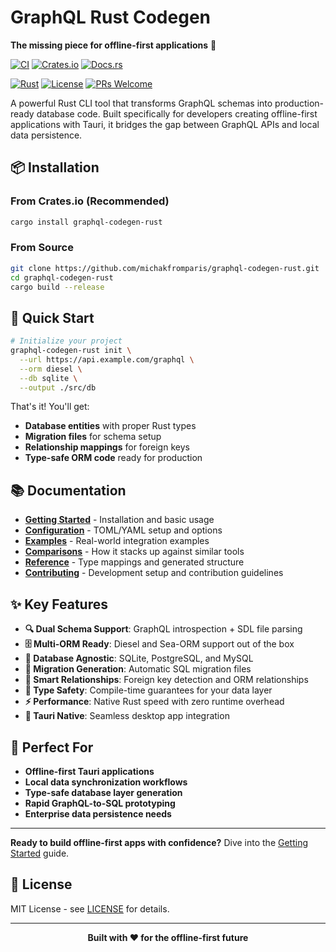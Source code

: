# GraphQL Rust Codegen

**The missing piece for offline-first applications** 🚀

[![CI](https://github.com/michakfromparis/graphql-codegen-rust/actions/workflows/ci.yml/badge.svg)](https://github.com/michakfromparis/graphql-codegen-rust/actions)
[![Crates.io](https://img.shields.io/crates/v/graphql-codegen-rust.svg)](https://crates.io/crates/graphql-codegen-rust)
[![Docs.rs](https://docs.rs/graphql-codegen-rust/badge.svg)](https://docs.rs/graphql-codegen-rust)

[![Rust](https://img.shields.io/badge/rust-1.86%2B-orange)](https://www.rust-lang.org)
[![License](https://img.shields.io/badge/License-MIT-blue.svg)](https://github.com/michakfromparis/graphql-codegen-rust/blob/main/LICENSE)
[![PRs Welcome](https://img.shields.io/badge/PRs-welcome-brightgreen.svg)](https://github.com/michakfromparis/graphql-codegen-rust/blob/main/docs/contributing.md)

A powerful Rust CLI tool that transforms GraphQL schemas into production-ready database code. Built specifically for developers creating offline-first applications with Tauri, it bridges the gap between GraphQL APIs and local data persistence.

## 📦 Installation

### From Crates.io (Recommended)

```bash
cargo install graphql-codegen-rust
```

### From Source

```bash
git clone https://github.com/michakfromparis/graphql-codegen-rust.git
cd graphql-codegen-rust
cargo build --release
```

## 🚀 Quick Start

```bash
# Initialize your project
graphql-codegen-rust init \
  --url https://api.example.com/graphql \
  --orm diesel \
  --db sqlite \
  --output ./src/db
```

That's it! You'll get:
- **Database entities** with proper Rust types
- **Migration files** for schema setup
- **Relationship mappings** for foreign keys
- **Type-safe ORM code** ready for production

## 📚 Documentation

- **[Getting Started](docs/getting-started.md)** - Installation and basic usage
- **[Configuration](docs/configuration.md)** - TOML/YAML setup and options
- **[Examples](docs/examples.md)** - Real-world integration examples
- **[Comparisons](docs/comparisons.md)** - How it stacks up against similar tools
- **[Reference](docs/reference.md)** - Type mappings and generated structure
- **[Contributing](docs/contributing.md)** - Development setup and contribution guidelines

## ✨ Key Features

- **🔍 Dual Schema Support**: GraphQL introspection + SDL file parsing
- **🗄️ Multi-ORM Ready**: Diesel and Sea-ORM support out of the box
- **💾 Database Agnostic**: SQLite, PostgreSQL, and MySQL
- **🔄 Migration Generation**: Automatic SQL migration files
- **🔗 Smart Relationships**: Foreign key detection and ORM relationships
- **🎯 Type Safety**: Compile-time guarantees for your data layer
- **⚡ Performance**: Native Rust speed with zero runtime overhead
- **🔧 Tauri Native**: Seamless desktop app integration

## 🎯 Perfect For

- **Offline-first Tauri applications**
- **Local data synchronization workflows**
- **Type-safe database layer generation**
- **Rapid GraphQL-to-SQL prototyping**
- **Enterprise data persistence needs**

---

**Ready to build offline-first apps with confidence?** Dive into the [Getting Started](docs/getting-started.md) guide.

## 📄 License

MIT License - see [LICENSE](LICENSE) for details.

---

<p align="center">
  <strong>Built with ❤️ for the offline-first future</strong>
</p>
